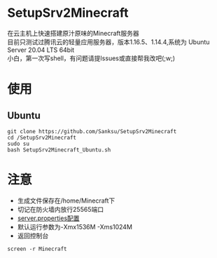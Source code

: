 # SetupSrv2Minecraft
在云主机上快速搭建原汁原味的Minecraft服务器  
目前只测试过腾讯云的轻量应用服务器，版本1.16.5、1.14.4,系统为	Ubuntu Server 20.04 LTS 64bit  
小白，第一次写shell，有问题请提Issues或直接帮我改吧(;w;)  


# 使用
## Ubuntu
```
git clone https://github.com/Sanksu/SetupSrv2Minecraft
cd /SetupSrv2Minecraft
sudo su
bash SetupSrv2Minecraft_Ubuntu.sh
```
# 注意
- 生成文件保存在/home/Minecraft下
- 切记在防火墙内放行25565端口
- [server.properties配置](https://minecraft-zh.gamepedia.com/Server.properties)
- 默认运行参数为-Xmx1536M -Xms1024M
- 返回控制台
```
screen -r Minecraft
```
